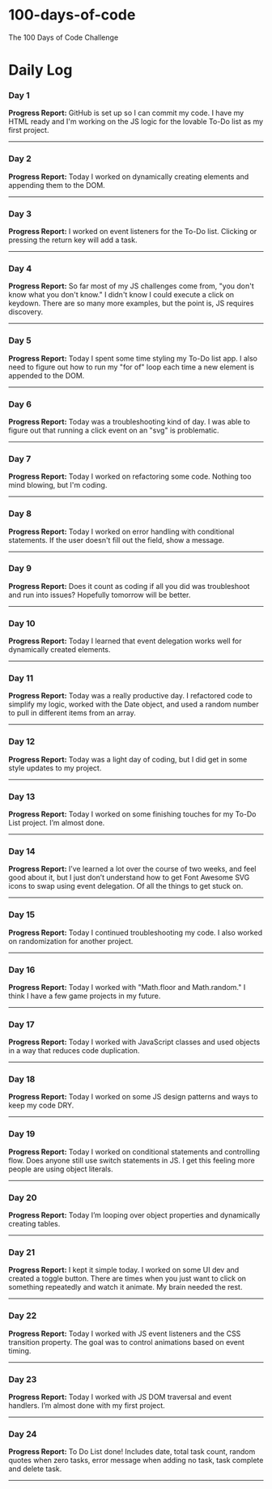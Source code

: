 # 100-days-of-code

The 100 Days of Code Challenge

<h1>Daily Log</h1>
<h3>Day 1</h3>
<p><strong>Progress Report:</strong> GitHub is set up so I can commit my code. I have my HTML ready and I'm working on the JS logic for the lovable To-Do list as my first project.</p>
<hr>
<h3>Day 2</h3>
<p><strong>Progress Report:</strong> Today I worked on dynamically creating elements and appending them to the DOM.</p>
<hr>
<h3>Day 3</h3>
<p><strong>Progress Report:</strong> I worked on event listeners for the To-Do list. Clicking or pressing the return key will add a task.</p>
<hr>
<h3>Day 4</h3>
<p><strong>Progress Report:</strong> So far most of my JS challenges come from, "you don't know what you don't know." I didn't know I could execute a click on keydown. There are so many more examples, but the point is, JS requires discovery.</p>
<hr>
<h3>Day 5</h3>
<p><strong>Progress Report:</strong> Today I spent some time styling my To-Do list app. I also need to figure out how to run my "for of" loop each time a new element is appended to the DOM.</p>
<hr>
<h3>Day 6</h3>
<p><strong>Progress Report:</strong> Today was a troubleshooting kind of day. I was able to figure out that running a click event on an "svg" is problematic.</p>
<hr>
<h3>Day 7</h3>
<p><strong>Progress Report:</strong> Today I worked on refactoring some code. Nothing too mind blowing, but I'm coding.</p>
<hr>
<h3>Day 8</h3>
<p><strong>Progress Report:</strong> Today I worked on error handling with conditional statements. If the user doesn't fill out the field, show a message.</p>
<hr>
<h3>Day 9</h3>
<p><strong>Progress Report:</strong> Does it count as coding if all you did was troubleshoot and run into issues? Hopefully tomorrow will be better.</p>
<hr>
<h3>Day 10</h3>
<p><strong>Progress Report:</strong> Today I learned that event delegation works well for dynamically created elements.</p>
<hr>
<h3>Day 11</h3>
<p><strong>Progress Report:</strong> Today was a really productive day. I refactored code to simplify my logic, worked with the Date object, and used a random number to pull in different items from an array.</p>
<hr>
<h3>Day 12</h3>
<p><strong>Progress Report:</strong> Today was a light day of coding, but I did get in some style updates to my project.</p>
<hr>
<h3>Day 13</h3>
<p><strong>Progress Report:</strong> Today I worked on some finishing touches for my To-Do List project. I’m almost done.</p>
<hr>
<h3>Day 14</h3>
<p><strong>Progress Report:</strong> I’ve learned a lot over the course of two weeks, and feel good about it, but I just don’t understand how to get Font Awesome SVG icons to swap using event delegation. Of all the things to get stuck on.</p>
<hr>
<h3>Day 15</h3>
<p><strong>Progress Report:</strong> Today I continued troubleshooting my code. I also worked on randomization for another project.</p>
<hr>
<h3>Day 16</h3>
<p><strong>Progress Report:</strong> Today I worked with "Math.floor and Math.random." I think I have a few game projects in my future.</p>
<hr>
<h3>Day 17</h3>
<p><strong>Progress Report:</strong> Today I worked with JavaScript classes and used objects in a way that reduces code duplication.</p>
<hr>
<h3>Day 18</h3>
<p><strong>Progress Report:</strong> Today I worked on some JS design patterns and ways to keep my code DRY.</p>
<hr>
<h3>Day 19</h3>
<p><strong>Progress Report:</strong> Today I worked on conditional statements and controlling flow. Does anyone still use switch statements in JS. I get this feeling more people are using object literals.</p>
<hr>
<h3>Day 20</h3>
<p><strong>Progress Report:</strong> Today I’m looping over object properties and dynamically creating tables.</p>
<hr>
<h3>Day 21</h3>
<p><strong>Progress Report:</strong> I kept it simple today. I worked on some UI dev and created a toggle button. There are times when you just want to click on something repeatedly and watch it animate. My brain needed the rest.</p>
<hr>
<h3>Day 22</h3>
<p><strong>Progress Report:</strong> Today I worked with JS event listeners and the CSS transition property. The goal was to control animations based on event timing.</p>
<hr>
<h3>Day 23</h3>
<p><strong>Progress Report:</strong> Today I worked with JS DOM traversal and event handlers. I’m almost done with my first project.</p>
<hr>
<h3>Day 24</h3>
<p><strong>Progress Report:</strong> To Do List done! Includes date, total task count, random quotes when zero tasks, error message when adding no task, task complete and delete task.</p>
<hr>
